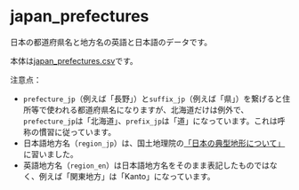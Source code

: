 # japan_prefectures

日本の都道府県名と地方名の英語と日本語のデータです。

本体は[japan_prefectures.csv](https://github.com/hamukazu/japan_prefectures/blob/main/japan_prefectures.csv)です。

注意点：

* `prefecture_jp`（例えば「長野」）と`suffix_jp`（例えば「県」）を繋げると住所等で使われる都道府県名になりますが、北海道だけは例外で、`prefecture_jp`は「北海道」、`prefix_jp`は「道」になっています。これは呼称の慣習に従っています。
* 日本語地方名（`region_jp`）は、国土地理院の[「日本の典型地形について」](https://www.gsi.go.jp/kikaku/tenkei_top.html)に習いました。
* 英語地方名（`region_en`）は日本語地方名をそのまま表記したものではなく、例えば「関東地方」は「Kanto」になっています。
